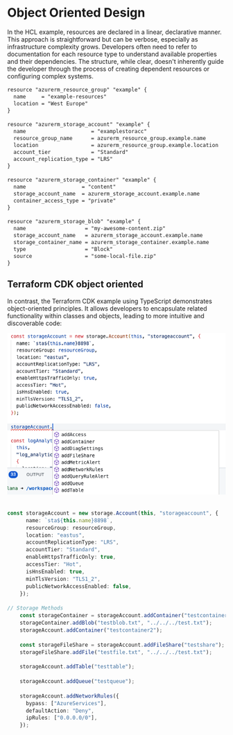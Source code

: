 # Object Oriented Design

In the HCL example, resources are declared in a linear, declarative manner. This approach is straightforward but can be verbose, especially as infrastructure complexity grows. Developers often need to refer to documentation for each resource type to understand available properties and their dependencies. The structure, while clear, doesn't inherently guide the developer through the process of creating dependent resources or configuring complex systems.

```hcl
resource "azurerm_resource_group" "example" {
  name     = "example-resources"
  location = "West Europe"
}

resource "azurerm_storage_account" "example" {
  name                     = "examplestoracc"
  resource_group_name      = azurerm_resource_group.example.name
  location                 = azurerm_resource_group.example.location
  account_tier             = "Standard"
  account_replication_type = "LRS"
}

resource "azurerm_storage_container" "example" {
  name                  = "content"
  storage_account_name  = azurerm_storage_account.example.name
  container_access_type = "private"
}

resource "azurerm_storage_blob" "example" {
  name                   = "my-awesome-content.zip"
  storage_account_name   = azurerm_storage_account.example.name
  storage_container_name = azurerm_storage_container.example.name
  type                   = "Block"
  source                 = "some-local-file.zip"
}
```

## Terraform CDK object oriented
In contrast, the Terraform CDK example using TypeScript demonstrates object-oriented principles. It allows developers to encapsulate related functionality within classes and objects, leading to more intuitive and discoverable code:

![Alt text](image.png)



```typescript

const storageAccount = new storage.Account(this, "storageaccount", {
      name: `sta${this.name}8898`,
      resourceGroup: resourceGroup,
      location: "eastus",
      accountReplicationType: "LRS",
      accountTier: "Standard",
      enableHttpsTrafficOnly: true,
      accessTier: "Hot",
      isHnsEnabled: true,
      minTlsVersion: "TLS1_2",
      publicNetworkAccessEnabled: false,
    });

// Storage Methods
    const storageContainer = storageAccount.addContainer("testcontainer");
    storageContainer.addBlob("testblob.txt", "../../../test.txt");
    storageAccount.addContainer("testcontainer2");

    const storageFileShare = storageAccount.addFileShare("testshare");
    storageFileShare.addFile("testfile.txt", "../../../test.txt");

    storageAccount.addTable("testtable");

    storageAccount.addQueue("testqueue");

    storageAccount.addNetworkRules({
      bypass: ["AzureServices"],
      defaultAction: "Deny",
      ipRules: ["0.0.0.0/0"],
    });

```